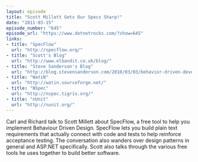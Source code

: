 ```yaml
---
layout: episode
title: "Scott Millett Gets Our Specs Sharp!"
date: "2011-03-15"
episode_number: "645"
episode_url: "https://www.dotnetrocks.com/?show=645"
links:
- title: "SpecFlow"
  url: "http://specflow.org/"
- title: "Scott's Blog"
  url: "http://www.elbandit.co.uk/blog/"
- title: "Steve Sanderson's Blog"
  url: "http://blog.stevensanderson.com/2010/03/03/behavior-driven-development-bdd-with-specflow-and-aspnet-mvc/"
- title: "WatiN"
  url: "http://watin.sourceforge.net/"
- title: "NSpec"
  url: "http://nspec.tigris.org/"
- title: "nUnit"
  url: "http://nunit.org/"
---
```


Carl and Richard talk to Scott Millett about SpecFlow, a free tool to help you implement Behaviour Driven Design. SpecFlow lets you build plain text requirements that actually connect with code and tests to help reinforce acceptance testing. The conversation also wanders over design patterns in general and ASP.NET specifically. Scott also talks through the various free tools he uses together to build better software.
